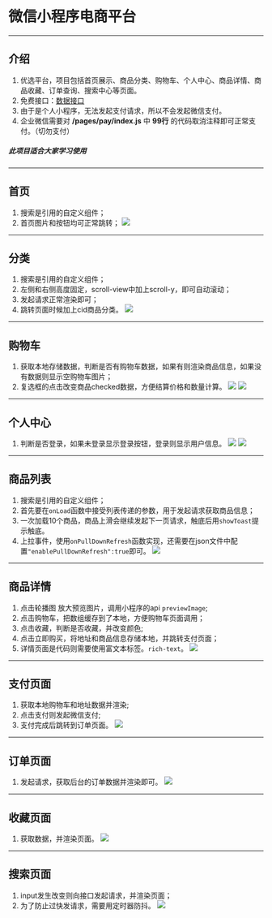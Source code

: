 # 微信小程序电商平台
---
## 介绍
1. 优选平台，项目包括首页展示、商品分类、购物车、个人中心、商品详情、商品收藏、订单查询、搜索中心等页面。
2. 免费接口：[数据接口](https://www.showdoc.com.cn/128719739414963/2513235043485226)
3. 由于是个人小程序，无法发起支付请求，所以不会发起微信支付。
4. 企业微信需要对 **/pages/pay/index.js** 中 **99行** 的代码取消注释即可正常支付。（切勿支付）
##### 此项目适合大家学习使用
---
## 首页
1. 搜索是引用的自定义组件；
2. 首页图片和按钮均可正常跳转；
![](https://z3.ax1x.com/2021/09/15/4eP4Xt.png)
---
## 分类
1. 搜索是引用的自定义组件；
2. 左侧和右侧高度固定，scroll-view中加上scroll-y，即可自动滚动；
3. 发起请求正常渲染即可；
4. 跳转页面时候加上cid商品分类。
![](https://z3.ax1x.com/2021/09/15/4ePrm6.png)
---
## 购物车
1. 获取本地存储数据，判断是否有购物车数据，如果有则渲染商品信息，如果没有数据则显示空购物车图片；
2. 复选框的点击改变商品checked数据，方便结算价格和数量计算。
![](https://z3.ax1x.com/2021/09/15/4eP061.png)
![](https://z3.ax1x.com/2021/09/15/4ePwlR.png)
---
## 个人中心
1. 判断是否登录，如果未登录显示登录按钮，登录则显示用户信息。
![](https://z3.ax1x.com/2021/09/15/4ePgte.png)
![](https://z3.ax1x.com/2021/09/15/4ePWpd.png)
---
## 商品列表
1. 搜索是引用的自定义组件；
2. 首先要在`onLoad`函数中接受列表传递的参数，用于发起请求获取商品信息；
3. 一次加载10个商品，商品上滑会继续发起下一页请求，触底后用`showToast`提示触底。
4. 上拉事件，使用`onPullDownRefresh`函数实现，还需要在json文件中配置`"enablePullDownRefresh":true`即可。
![](https://z3.ax1x.com/2021/09/15/4ePckD.png)
---
## 商品详情
1. 点击轮播图 放大预览图片，调用小程序的api `previewImage`;
2. 点击购物车，把数组缓存到了本地，方便购物车页面调用；
3. 点击收藏，判断是否收藏，并改变颜色;
4. 点击立即购买，将地址和商品信息存储本地，并跳转支付页面；
5. 详情页面是代码则需要使用富文本标签。`rich-text`。
![](https://z3.ax1x.com/2021/09/15/4ePs0K.png)
---
## 支付页面
1. 获取本地购物车和地址数据并渲染;
2. 点击支付则发起微信支付;
3. 支付完成后跳转到订单页面。
![](https://z3.ax1x.com/2021/09/15/4ePf1A.png)
---
## 订单页面
1. 发起请求，获取后台的订单数据并渲染即可。
![](https://z3.ax1x.com/2021/09/15/4eP2fH.png)
---
## 收藏页面
1. 获取数据，并渲染页面。
![](https://z3.ax1x.com/2021/09/15/4ePBOx.png)
---
## 搜索页面
1. input发生改变则向接口发起请求，并渲染页面；
2. 为了防止过快发请求，需要用定时器防抖。
![](https://z3.ax1x.com/2021/09/15/4ePh6I.png)
